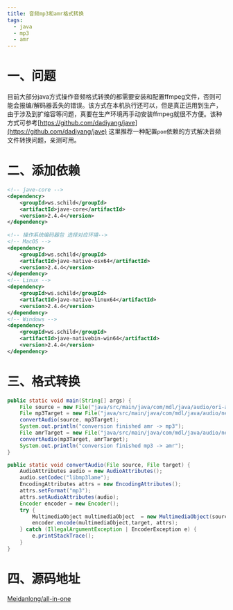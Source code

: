 ```yaml
---
title: 音频mp3和amr格式转换
tags:
  - java
  - mp3
  - amr
---
```

# 一、问题
目前大部分java方式操作音频格式转换的都需要安装和配置ffmpeg文件，否则可能会报编/解码器丢失的错误。该方式在本机执行还可以，但是真正运用到生产，由于涉及到扩缩容等问题，真要在生产环境再手动安装ffmpeg就很不方便。该种方式可参考[https://github.com/dadiyang/jave](https://github.com/dadiyang/jave)
这里推荐一种配置`pom`依赖的方式解决音频文件转换问题，亲测可用。
# 二、添加依赖
```xml title="pom.xml"
<!-- jave-core -->  
<dependency>  
    <groupId>ws.schild</groupId>  
    <artifactId>jave-core</artifactId>  
    <version>2.4.4</version>  
</dependency>  
  
<!-- 操作系统编码器包 选择对应环境-->  
<!-- MacOS -->  
<dependency>  
    <groupId>ws.schild</groupId>  
    <artifactId>jave-native-osx64</artifactId>  
    <version>2.4.4</version>  
</dependency>
<!-- Linux -->  
<dependency>  
    <groupId>ws.schild</groupId>  
    <artifactId>jave-native-linux64</artifactId>  
    <version>2.4.4</version>  
</dependency>
<!-- Windows --> 
<dependency>  
    <groupId>ws.schild</groupId>  
    <artifactId>jave-nativebin-win64</artifactId>  
    <version>2.4.4</version>  
</dependency>
```
# 三、格式转换
```java
public static void main(String[] args) {  
    File source = new File("java/src/main/java/com/mdl/java/audio/ori-amr.amr");   // 源amr文件  
    File mp3Target = new File("java/src/main/java/com/mdl/java/audio/new-p3.mp3");   // 目标mp3文件  
    convertAudio(source, mp3Target);  
    System.out.println("conversion finished amr -> mp3");  
    File amrTarget = new File("java/src/main/java/com/mdl/java/audio/new-amr.amr");  // 目标amr文件  
    convertAudio(mp3Target, amrTarget);  
    System.out.println("conversion finished mp3 -> amr");  
} 

public static void convertAudio(File source, File target) {  
    AudioAttributes audio = new AudioAttributes();  
    audio.setCodec("libmp3lame");  
    EncodingAttributes attrs = new EncodingAttributes();  
    attrs.setFormat("mp3");  
    attrs.setAudioAttributes(audio);  
    Encoder encoder = new Encoder();  
    try {  
        MultimediaObject multimediaObject  = new MultimediaObject(source);  
        encoder.encode(multimediaObject,target, attrs);  
    } catch (IllegalArgumentException | EncoderException e) {  
        e.printStackTrace();  
    }  
}
```
# 四、源码地址
[Meidanlong/all-in-one](https://github.com/Meidanlong/all-in-one/blob/master/java/src/main/java/com/mdl/java/audio/AudioConversion.java)
